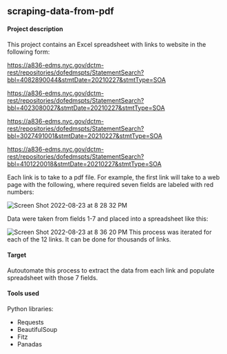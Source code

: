 ## scraping-data-from-pdf

#### Project description

This project contains an Excel spreadsheet with links to website in the following form:

https://a836-edms.nyc.gov/dctm-rest/repositories/dofedmspts/StatementSearch?bbl=4082890044&stmtDate=20210227&stmtType=SOA

https://a836-edms.nyc.gov/dctm-rest/repositories/dofedmspts/StatementSearch?bbl=4023080027&stmtDate=20210227&stmtType=SOA

https://a836-edms.nyc.gov/dctm-rest/repositories/dofedmspts/StatementSearch?bbl=3027491001&stmtDate=20210227&stmtType=SOA

https://a836-edms.nyc.gov/dctm-rest/repositories/dofedmspts/StatementSearch?bbl=4101220018&stmtDate=20210227&stmtType=SOA

Each link is to take to a pdf file. For example, the first link will take to a web page with the following, where required seven fields are labeled with red numbers:

![Screen Shot 2022-08-23 at 8 28 32 PM](https://user-images.githubusercontent.com/111883695/186184963-f4313c85-7cd5-4303-9a9a-6c860271b9a3.png)

Data were taken from fields 1-7 and placed into a spreadsheet like this:

![Screen Shot 2022-08-23 at 8 36 20 PM](https://user-images.githubusercontent.com/111883695/186186542-df32aec3-6571-4fd9-9036-a290e887ef31.png)
This process was iterated for each of the 12 links. It can be done for thousands of links.

#### Target
Autoutomate this process to extract the data from each link and populate spreadsheet with those 7 fields.

#### Tools used
Python libraries: 
- Requests
- BeautifulSoup
- Fitz
- Panadas
